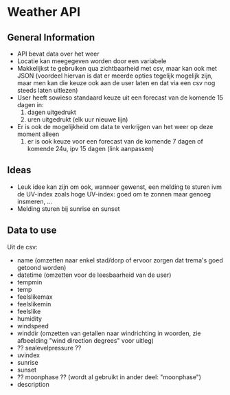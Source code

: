 # Weather API
## General Information
- API bevat data over het weer
- Locatie kan meegegeven worden door een variabele
- Makkelijkst te gebruiken qua zichtbaarheid met csv, maar kan ook met JSON (voordeel hiervan is dat er meerde opties tegelijk mogelijk zijn, maar men kan die keuze ook aan de user laten en dat via een csv nog steeds laten uitlezen)
- User heeft sowieso standaard keuze uit een forecast van de komende 15 dagen in:
  1. dagen uitgedrukt
  2. uren uitgedrukt (elk uur nieuwe lijn)
- Er is ook de mogelijkheid om data te verkrijgen van het weer op deze moment alleen
  1. er is ook keuze voor een forecast van de komende 7 dagen of komende 24u, ipv 15 dagen (link aanpassen)

## Ideas
- Leuk idee kan zijn om ook, wanneer gewenst, een melding te sturen ivm de UV-index zoals hoge UV-index: goed om te zonnen maar genoeg insmeren, ...
- Melding sturen bij sunrise en sunset

## Data to use
Uit de csv:
- name (omzetten naar enkel stad/dorp of ervoor zorgen dat trema's goed getoond worden)
- datetime (omzetten voor de leesbaarheid van de user)
- tempmin
- temp
- feelslikemax
- feelslikemin
- feelslike
- humidity
- windspeed
- winddir (omzetten van getallen naar windrichting in woorden, zie afbeelding "wind direction degrees" voor uitleg)
- ?? sealevelpressure ??
- uvindex
- sunrise
- sunset
- ?? moonphase ?? (wordt al gebruikt in ander deel: "moonphase")
- description
